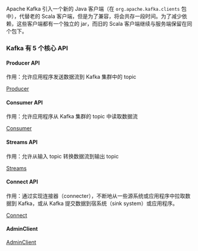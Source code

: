Apache Kafka 引入一个新的 Java 客户端（在 `org.apache.kafka.clients` 包中），代替老的 Scala 客户端，但是为了兼容，将会共存一段时间。为了减少依赖，这些客户端都有一个独立的 jar，而旧的 Scala 客户端继续与服务端保留在同个包下。

### Kafka 有 5 个核心 API

#### Producer API

作用：允许应用程序发送数据流到 Kafka 集群中的 topic

 [Producer](Kafka/Kafka-API-Java/API-Producer.md) 

#### Consumer API

作用：允许应用程序从 Kafka 集群的 topic 中读取数据流

 [Consumer](Kafka/Kafka-API-Java/API-Consumer.md) 

#### Streams API

作用：允许从输入 topic 转换数据流到输出 topic

 [Streams](Kafka/Kafka-API-Java/API-Streams.md) 

#### Connect API

作用：通过实现连接器（connecter），不断地从一些源系统或应用程序中拉取数据到 Kafka，或从 Kafka 提交数据到宿系统（sink system）或应用程序。

 [Connect](Kafka/Kafka-API-Java/API-Connect.md) 

#### AdminClient

 [AdminClient](Kafka/Kafka-API-Java/API-AdminClient.md) 